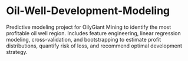 # Oil-Well-Development-Modeling
Predictive modeling project for OilyGiant Mining to identify the most profitable oil well region. Includes feature engineering, linear regression modeling, cross-validation, and bootstrapping to estimate profit distributions, quantify risk of loss, and recommend optimal development strategy.
